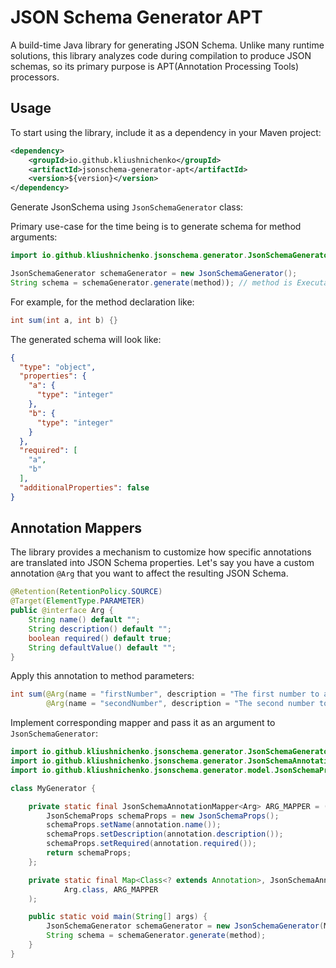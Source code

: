 # JSON Schema Generator APT

A build-time Java library for generating JSON Schema. Unlike many runtime solutions, this library analyzes code during
compilation to produce JSON schemas, so its primary purpose is APT(Annotation Processing Tools) processors.

## Usage

To start using the library, include it as a dependency in your Maven project:

```xml
<dependency>
    <groupId>io.github.kliushnichenko</groupId>
    <artifactId>jsonschema-generator-apt</artifactId>
    <version>${version}</version>
</dependency>
```

Generate JsonSchema using `JsonSchemaGenerator` class:

Primary use-case for the time being is to generate schema for method arguments:

```java
import io.github.kliushnichenko.jsonschema.generator.JsonSchemaGenerator;

JsonSchemaGenerator schemaGenerator = new JsonSchemaGenerator();
String schema = schemaGenerator.generate(method)); // method is ExecutableElement instance
```

For example, for the method declaration like:

```java
int sum(int a, int b) {}
```

The generated schema will look like:

```json
{
  "type": "object",
  "properties": {
    "a": {
      "type": "integer"
    },
    "b": {
      "type": "integer"
    }
  },
  "required": [
    "a",
    "b"
  ],
  "additionalProperties": false
}
```

## Annotation Mappers

The library provides a mechanism to customize how specific annotations are translated into JSON Schema properties.
Let's say you have a custom annotation `@Arg` that you want to affect the resulting JSON Schema.

```java
@Retention(RetentionPolicy.SOURCE)
@Target(ElementType.PARAMETER)
public @interface Arg {
    String name() default "";
    String description() default "";
    boolean required() default true;
    String defaultValue() default "";
}
```

Apply this annotation to method parameters:
```java
int sum(@Arg(name = "firstNumber", description = "The first number to add") int a,
        @Arg(name = "secondNumber", description = "The second number to add", required = false) int b);
```

Implement corresponding mapper and pass it as an argument to `JsonSchemaGenerator`:
```java
import io.github.kliushnichenko.jsonschema.generator.JsonSchemaGenerator;
import io.github.kliushnichenko.jsonschema.generator.JsonSchemaAnnotationMapper;
import io.github.kliushnichenko.jsonschema.generator.model.JsonSchemaProps;

class MyGenerator {

    private static final JsonSchemaAnnotationMapper<Arg> ARG_MAPPER = (Arg annotation) -> {
        JsonSchemaProps schemaProps = new JsonSchemaProps();
        schemaProps.setName(annotation.name());
        schemaProps.setDescription(annotation.description());
        schemaProps.setRequired(annotation.required());
        return schemaProps;
    };

    private static final Map<Class<? extends Annotation>, JsonSchemaAnnotationMapper<?>> MAPPERS = Map.of(
            Arg.class, ARG_MAPPER
    );

    public static void main(String[] args) {
        JsonSchemaGenerator schemaGenerator = new JsonSchemaGenerator(MAPPERS);
        String schema = schemaGenerator.generate(method);
    }
}
```
